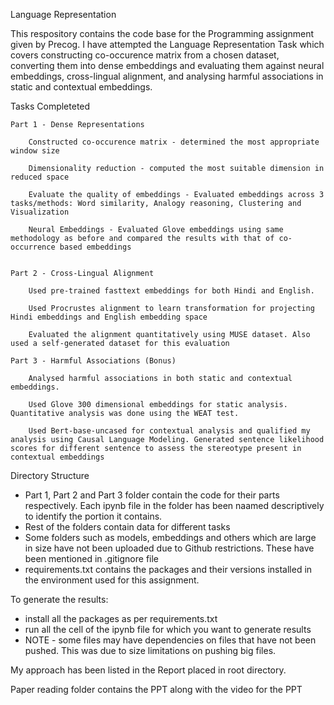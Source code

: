Language Representation

This respository contains the code base for the Programming assignment given by Precog. I have attempted the Language Representation Task which covers constructing co-occurence matrix from a chosen dataset, converting them into dense embeddings and evaluating them against neural embeddings, cross-lingual alignment, and analysing harmful associations in static and contextual embeddings. 

Tasks Completeted

    Part 1 - Dense Representations
    
        Constructed co-occurence matrix - determined the most appropriate window size
        
        Dimensionality reduction - computed the most suitable dimension in reduced space
        
        Evaluate the quality of embeddings - Evaluated embeddings across 3 tasks/methods: Word similarity, Analogy reasoning, Clustering and Visualization
        
        Neural Embeddings - Evaluated Glove embeddings using same methodology as before and compared the results with that of co-occurrence based embeddings

        
    Part 2 - Cross-Lingual Alignment 
    
        Used pre-trained fasttext embeddings for both Hindi and English.
        
        Used Procrustes alignment to learn transformation for projecting Hindi embeddings and English embedding space
        
        Evaluated the alignment quantitatively using MUSE dataset. Also used a self-generated dataset for this evaluation
        
    Part 3 - Harmful Associations (Bonus)
    
        Analysed harmful associations in both static and contextual embeddings. 
        
        Used Glove 300 dimensional embeddings for static analysis. Quantitative analysis was done using the WEAT test. 
        
        Used Bert-base-uncased for contextual analysis and qualified my analysis using Causal Language Modeling. Generated sentence likelihood scores for different sentence to assess the stereotype present in contextual embeddings

Directory Structure
- Part 1, Part 2 and Part 3 folder contain the code for their parts respectively. Each ipynb file in the folder has been naamed descriptively to identify the portion it contains. 
- Rest of the folders contain data for different tasks
- Some folders such as models, embeddings and others which are large in size have not been uploaded due to Github restrictions. These have been mentioned in .gitignore file
- requirements.txt contains the packages and their versions installed in the environment used for this assignment. 

To generate the results:
- install all the packages as per requirements.txt
- run all the cell of the ipynb file for which you want to generate results
- NOTE - some files may have dependencies on files that have not been pushed. This was due to size limitations on pushing big files. 

My approach has been listed in the Report placed in root directory. 

Paper reading folder contains the PPT along with the video for the PPT 
